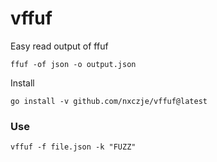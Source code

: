 # vffuf
Easy read output of ffuf

```
ffuf -of json -o output.json
```

Install
```
go install -v github.com/nxczje/vffuf@latest
```

### Use
```
vffuf -f file.json -k "FUZZ"
```